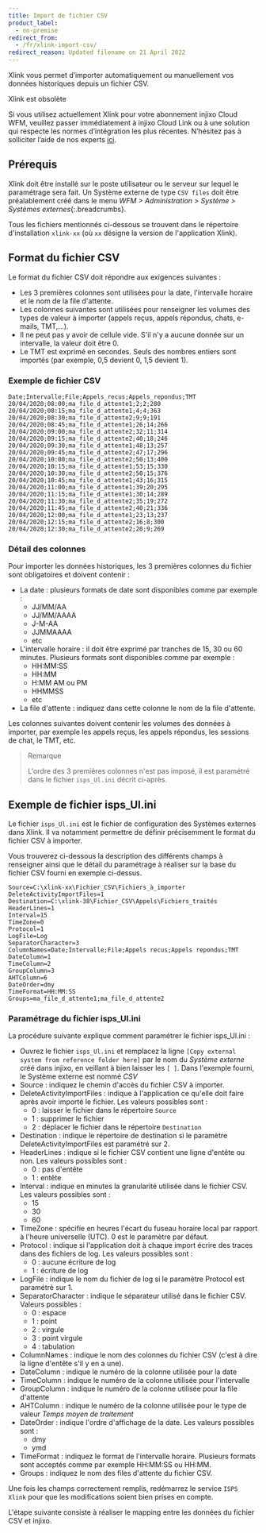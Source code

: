 ```yaml
---
title: Import de fichier CSV
product_label:
  - on-premise
redirect_from:
  - /fr/xlink-import-csv/
redirect_reason: Updated filename on 21 April 2022
---
```


Xlink vous permet d’importer automatiquement ou manuellement vos données historiques depuis un fichier CSV.

<div markdown="1" class="hint-box-default hint-box-red">

Xlink est obsolète

Si vous utilisez actuellement Xlink pour votre abonnement injixo Cloud WFM, veuillez passer immédiatement à injixo Cloud Link ou à une solution qui respecte les normes d’intégration les plus récentes. N’hésitez pas à solliciter l’aide de nos experts [ici](https://www.injixo.com/fr/contact/).

</div>

## Prérequis

Xlink doit être installé sur le poste utilisateur ou le serveur sur lequel le paramétrage sera fait.
Un Système externe de type `CSV files` doit être préalablement créé dans le menu _WFM > Administration > Système > Systèmes externes_{:.breadcrumbs}.

Tous les fichiers mentionnés ci-dessous se trouvent dans le répertoire d'installation `xlink-xx` (où `xx` désigne la version de l'application Xlink).

## Format du fichier CSV

Le format du fichier CSV doit répondre aux exigences suivantes :

- Les 3 premières colonnes sont utilisées pour la date, l'intervalle horaire et le nom de la file d'attente.
- Les colonnes suivantes sont utilisées pour renseigner les volumes des types de valeur à importer (appels reçus, appels répondus, chats, e-mails, TMT,...).
- Il ne peut pas y avoir de cellule vide. S'il n'y a aucune donnée sur un intervalle, la valeur doit être 0.
- Le TMT est exprimé en secondes. Seuls des nombres entiers sont importés (par exemple, 0,5 devient 0, 1,5 devient 1).

### Exemple de fichier CSV

```
Date;Intervalle;File;Appels_recus;Appels_repondus;TMT
20/04/2020;08:00;ma_file_d_attente1;2;2;280
20/04/2020;08:15;ma_file_d_attente1;4;4;363
20/04/2020;08:30;ma_file_d_attente2;9;9;191
20/04/2020;08:45;ma_file_d_attente1;26;14;266
20/04/2020;09:00;ma_file_d_attente2;32;11;314
20/04/2020;09:15;ma_file_d_attente2;40;18;246
20/04/2020;09:30;ma_file_d_attente1;48;13;257
20/04/2020;09:45;ma_file_d_attente2;47;17;296
20/04/2020;10:00;ma_file_d_attente2;50;13;400
20/04/2020;10:15;ma_file_d_attente1;53;15;330
20/04/2020;10:30;ma_file_d_attente2;50;15;376
20/04/2020;10:45;ma_file_d_attente1;43;16;315
20/04/2020;11:00;ma_file_d_attente1;39;20;295
20/04/2020;11:15;ma_file_d_attente1;30;14;289
20/04/2020;11:30;ma_file_d_attente2;35;19;272
20/04/2020;11:45;ma_file_d_attente2;40;21;336
20/04/2020;12:00;ma_file_d_attente1;23;13;237
20/04/2020;12:15;ma_file_d_attente2;16;8;300
20/04/2020;12:30;ma_file_d_attente2;20;9;269
```

### Détail des colonnes

Pour importer les données historiques, les 3 premières colonnes du fichier sont obligatoires et doivent contenir :

- La date : plusieurs formats de date sont disponibles comme par exemple :
  - JJ/MM/AA
  - JJ/MM/AAAA
  - J-M-AA
  - JJMMAAAA
  - etc
- L'intervalle horaire : il doit être exprimé par tranches de 15, 30 ou 60 minutes. Plusieurs formats sont disponibles comme par exemple :
  - HH:MM:SS
  - HH:MM
  - H:MM AM ou PM
  - HHMMSS
  - etc
- La file d'attente : indiquez dans cette colonne le nom de la file d'attente.

Les colonnes suivantes doivent contenir les volumes des données à importer, par exemple les appels reçus, les appels répondus, les sessions de chat, le TMT, etc.

> Remarque
>
> L'ordre des 3 premières colonnes n'est pas imposé, il est paramétré dans le fichier `isps_Ul.ini` décrit ci-après.

## Exemple de fichier isps_Ul.ini

Le fichier `isps_Ul.ini` est le fichier de configuration des Systèmes externes dans Xlink. Il va notamment permettre de définir précisemment le format du fichier CSV à importer.

Vous trouverez ci-dessous la description des différents champs à renseigner ainsi que le détail du paramétrage à réaliser sur la base du fichier CSV fourni en exemple ci-dessus.

```
Source=C:\xlink-xx\Fichier_CSV\Fichiers_à_importer
DeleteActivityImportFiles=1
Destination=C:\xlink-38\Fichier_CSV\Appels\Fichiers_traités
HeaderLines=1
Interval=15
TimeZone=0
Protocol=1
LogFile=Log
SeparatorCharacter=3
ColumnNames=Date;Intervalle;File;Appels recus;Appels repondus;TMT
DateColumn=1
TimeColumn=2
GroupColumn=3
AHTColumn=6
DateOrder=dmy
TimeFormat=HH:MM:SS
Groups=ma_file_d_attente1;ma_file_d_attente2
```

### Paramétrage du fichier isps_Ul.ini

La procédure suivante explique comment paramétrer le fichier isps_Ul.ini :

- Ouvrez le fichier `isps_Ul.ini` et remplacez la ligne `[Copy external system from reference folder here]` par le nom du _Système externe_ créé dans injixo, en veillant à bien laisser les `[ ]`. Dans l'exemple fourni, le Système externe est nommé _CSV_
- Source : indiquez le chemin d'accès du fichier CSV à importer.
- DeleteActivityImportFiles : indique à l'application ce qu'elle doit faire après avoir importé le fichier. Les valeurs possibles sont :
  - 0 : laisser le fichier dans le répertoire `Source`
  - 1 : supprimer le fichier
  - 2 : déplacer le fichier dans le répertoire `Destination`
- Destination : indique le répertoire de destination si le paramètre DeleteActivityImportFiles est paramétré sur 2.
- HeaderLines : indique si le fichier CSV contient une ligne d'entête ou non. Les valeurs possibles sont :
  - 0 : pas d'entête
  - 1 : entête
- Interval : indique en minutes la granularité utilisée dans le fichier CSV. Les valeurs possibles sont :
  - 15
  - 30
  - 60
- TimeZone : spécifie en heures l'écart du fuseau horaire local par rapport à l'heure universelle (UTC). 0 est le paramètre par défaut.
- Protocol : indique si l'application doit à chaque import écrire des traces dans des fichiers de log. Les valeurs possibles sont :
  - 0 : aucune écriture de log
  - 1 : écriture de log
- LogFile : indique le nom du fichier de log si le paramètre Protocol est paramétré sur 1.
- SeparatorCharacter : indique le séparateur utilisé dans le fichier CSV. Valeurs possibles :
  - 0 : espace
  - 1 : point
  - 2 : virgule
  - 3 : point virgule
  - 4 : tabulation
- ColumnNames : indique le nom des colonnes du fichier CSV (c'est à dire la ligne d'entête s'il y en a une).
- DateColumn : indique le numéro de la colonne utilisée pour la date
- TimeColumn : indique le numéro de la colonne utilisée pour l'intervalle
- GroupColumn : indique le numéro de la colonne utilisée pour la file d'attente
- AHTColumn : indique le numéro de la colonne utilisée pour le type de valeur _Temps moyen de traitement_
- DateOrder : indique l'ordre d'affichage de la date. Les valeurs possibles sont :
  - dmy
  - ymd
- TimeFormat : indiquez le format de l'intervalle horaire. Plusieurs formats sont acceptés comme par exemple HH:MM:SS ou HH:MM.
- Groups : indiquez le nom des files d'attente du fichier CSV.

Une fois les champs correctement remplis, redémarrez le service `ISPS Xlink` pour que les modifications soient bien prises en compte.

L'étape suivante consiste à réaliser le mapping entre les données du fichier CSV et injixo.
